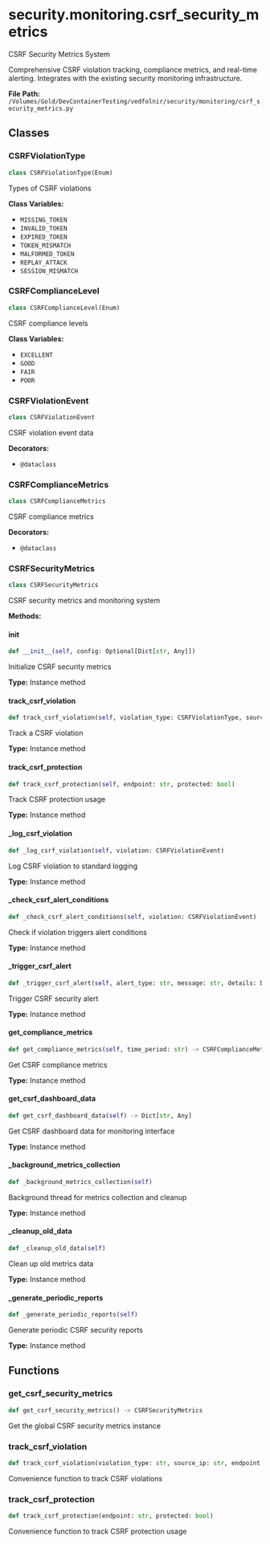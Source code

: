 # security.monitoring.csrf_security_metrics

CSRF Security Metrics System

Comprehensive CSRF violation tracking, compliance metrics, and real-time alerting.
Integrates with the existing security monitoring infrastructure.

**File Path:** `/Volumes/Gold/DevContainerTesting/vedfolnir/security/monitoring/csrf_security_metrics.py`

## Classes

### CSRFViolationType

```python
class CSRFViolationType(Enum)
```

Types of CSRF violations

**Class Variables:**
- `MISSING_TOKEN`
- `INVALID_TOKEN`
- `EXPIRED_TOKEN`
- `TOKEN_MISMATCH`
- `MALFORMED_TOKEN`
- `REPLAY_ATTACK`
- `SESSION_MISMATCH`

### CSRFComplianceLevel

```python
class CSRFComplianceLevel(Enum)
```

CSRF compliance levels

**Class Variables:**
- `EXCELLENT`
- `GOOD`
- `FAIR`
- `POOR`

### CSRFViolationEvent

```python
class CSRFViolationEvent
```

CSRF violation event data

**Decorators:**
- `@dataclass`

### CSRFComplianceMetrics

```python
class CSRFComplianceMetrics
```

CSRF compliance metrics

**Decorators:**
- `@dataclass`

### CSRFSecurityMetrics

```python
class CSRFSecurityMetrics
```

CSRF security metrics and monitoring system

**Methods:**

#### __init__

```python
def __init__(self, config: Optional[Dict[str, Any]])
```

Initialize CSRF security metrics

**Type:** Instance method

#### track_csrf_violation

```python
def track_csrf_violation(self, violation_type: CSRFViolationType, source_ip: str, endpoint: str, user_agent: str, user_id: str, session_id: str, request_method: str, error_details: Dict[str, Any]) -> str
```

Track a CSRF violation

**Type:** Instance method

#### track_csrf_protection

```python
def track_csrf_protection(self, endpoint: str, protected: bool)
```

Track CSRF protection usage

**Type:** Instance method

#### _log_csrf_violation

```python
def _log_csrf_violation(self, violation: CSRFViolationEvent)
```

Log CSRF violation to standard logging

**Type:** Instance method

#### _check_csrf_alert_conditions

```python
def _check_csrf_alert_conditions(self, violation: CSRFViolationEvent)
```

Check if violation triggers alert conditions

**Type:** Instance method

#### _trigger_csrf_alert

```python
def _trigger_csrf_alert(self, alert_type: str, message: str, details: Dict[str, Any])
```

Trigger CSRF security alert

**Type:** Instance method

#### get_compliance_metrics

```python
def get_compliance_metrics(self, time_period: str) -> CSRFComplianceMetrics
```

Get CSRF compliance metrics

**Type:** Instance method

#### get_csrf_dashboard_data

```python
def get_csrf_dashboard_data(self) -> Dict[str, Any]
```

Get CSRF dashboard data for monitoring interface

**Type:** Instance method

#### _background_metrics_collection

```python
def _background_metrics_collection(self)
```

Background thread for metrics collection and cleanup

**Type:** Instance method

#### _cleanup_old_data

```python
def _cleanup_old_data(self)
```

Clean up old metrics data

**Type:** Instance method

#### _generate_periodic_reports

```python
def _generate_periodic_reports(self)
```

Generate periodic CSRF security reports

**Type:** Instance method

## Functions

### get_csrf_security_metrics

```python
def get_csrf_security_metrics() -> CSRFSecurityMetrics
```

Get the global CSRF security metrics instance

### track_csrf_violation

```python
def track_csrf_violation(violation_type: str, source_ip: str, endpoint: str, user_agent: str, user_id: str, session_id: str, request_method: str, error_details: Dict[str, Any]) -> str
```

Convenience function to track CSRF violations

### track_csrf_protection

```python
def track_csrf_protection(endpoint: str, protected: bool)
```

Convenience function to track CSRF protection usage

